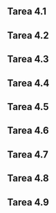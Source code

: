 ## Tarea 4.1


## Tarea 4.2


## Tarea 4.3


## Tarea 4.4


## Tarea 4.5


## Tarea 4.6


## Tarea 4.7


## Tarea 4.8


## Tarea 4.9